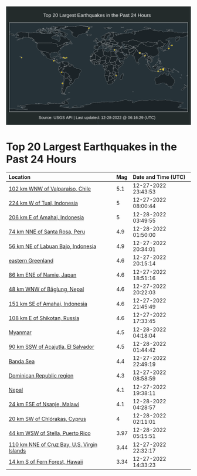 ![Map](./map.png)

# Top 20 Largest Earthquakes in the Past 24 Hours

| Location | Mag | Date and Time (UTC) |
|:---|:---|:---|
| [102 km WNW of Valparaíso, Chile](https://earthquake.usgs.gov/earthquakes/eventpage/us7000j0jh) | 5.1 | 12-27-2022 23:43:53 |
| [224 km W of Tual, Indonesia](https://earthquake.usgs.gov/earthquakes/eventpage/us6000jbxr) | 5 | 12-27-2022 08:00:44 |
| [206 km E of Amahai, Indonesia](https://earthquake.usgs.gov/earthquakes/eventpage/us7000j0kg) | 5 | 12-28-2022 03:49:55 |
| [74 km NNE of Santa Rosa, Peru](https://earthquake.usgs.gov/earthquakes/eventpage/us7000j0k1) | 4.9 | 12-28-2022 01:50:00 |
| [56 km NE of Labuan Bajo, Indonesia](https://earthquake.usgs.gov/earthquakes/eventpage/us7000j0i7) | 4.9 | 12-27-2022 20:34:01 |
| [eastern Greenland](https://earthquake.usgs.gov/earthquakes/eventpage/us7000j0i2) | 4.6 | 12-27-2022 20:15:14 |
| [86 km ENE of Namie, Japan](https://earthquake.usgs.gov/earthquakes/eventpage/us7000j0ey) | 4.6 | 12-27-2022 18:51:16 |
| [48 km WNW of Bāglung, Nepal](https://earthquake.usgs.gov/earthquakes/eventpage/us7000j0i3) | 4.6 | 12-27-2022 20:22:03 |
| [151 km SE of Amahai, Indonesia](https://earthquake.usgs.gov/earthquakes/eventpage/us7000j0iw) | 4.6 | 12-27-2022 21:45:49 |
| [108 km E of Shikotan, Russia](https://earthquake.usgs.gov/earthquakes/eventpage/us7000j0en) | 4.6 | 12-27-2022 17:33:45 |
| [Myanmar](https://earthquake.usgs.gov/earthquakes/eventpage/us7000j0kh) | 4.5 | 12-28-2022 04:18:04 |
| [90 km SSW of Acajutla, El Salvador](https://earthquake.usgs.gov/earthquakes/eventpage/us7000j0k0) | 4.5 | 12-28-2022 01:44:42 |
| [Banda Sea](https://earthquake.usgs.gov/earthquakes/eventpage/us7000j0j5) | 4.4 | 12-27-2022 22:49:19 |
| [Dominican Republic region](https://earthquake.usgs.gov/earthquakes/eventpage/us6000jbxx) | 4.3 | 12-27-2022 08:58:59 |
| [Nepal](https://earthquake.usgs.gov/earthquakes/eventpage/us7000j0hw) | 4.1 | 12-27-2022 19:38:11 |
| [24 km ESE of Nsanje, Malawi](https://earthquake.usgs.gov/earthquakes/eventpage/us7000j0kk) | 4.1 | 12-28-2022 04:28:57 |
| [20 km SW of Chlórakas, Cyprus](https://earthquake.usgs.gov/earthquakes/eventpage/us7000j0k7) | 4 | 12-28-2022 02:11:01 |
| [44 km WSW of Stella, Puerto Rico](https://earthquake.usgs.gov/earthquakes/eventpage/pr2022362000) | 3.97 | 12-28-2022 05:15:51 |
| [110 km NNE of Cruz Bay, U.S. Virgin Islands](https://earthquake.usgs.gov/earthquakes/eventpage/pr71389308) | 3.44 | 12-27-2022 22:32:17 |
| [14 km S of Fern Forest, Hawaii](https://earthquake.usgs.gov/earthquakes/eventpage/hv73284662) | 3.34 | 12-27-2022 14:33:23 |
